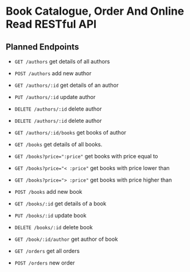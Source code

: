 # Book Catalogue, Order And Online Read RESTful API

## Planned Endpoints
- `GET /authors` get details of all authors
- `POST /authors` add new author
- `GET /authors/:id` get details of an author
- `PUT /authors/:id` update author
- `DELETE /authors/:id` delete author
- `DELETE /authors/:id` delete author
- `GET /authors/:id/books` get books of author


- `GET /books` get details of all books. 
- `GET /books?price=":price"` get books with price equal to <price>
- `GET /books?price="< :price"` get books with price lower than <price>
- `GET /books?price="> :price"` get books with price higher than <price>
- `POST /books` add new book
- `GET /books/:id` get details of a book
- `PUT /books/:id` update book
- `DELETE /books/:id` delete book
- `GET /book/:id/author` get author of book


- `GET /orders` get all orders
- `POST /orders` new order